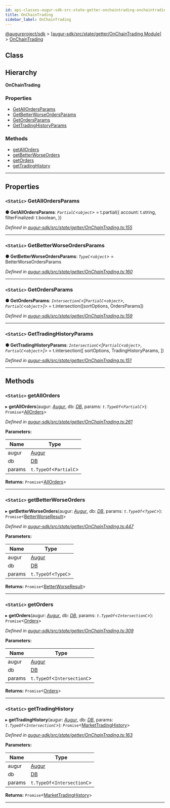 ```yaml
---
id: api-classes-augur-sdk-src-state-getter-onchaintrading-onchaintrading
title: OnChainTrading
sidebar_label: OnChainTrading
---
```


[@augurproject/sdk](api-readme.md) > [[augur-sdk/src/state/getter/OnChainTrading Module]](api-modules-augur-sdk-src-state-getter-onchaintrading-module.md) > [OnChainTrading](api-classes-augur-sdk-src-state-getter-onchaintrading-onchaintrading.md)

## Class

## Hierarchy

**OnChainTrading**

### Properties

* [GetAllOrdersParams](api-classes-augur-sdk-src-state-getter-onchaintrading-onchaintrading.md#getallordersparams)
* [GetBetterWorseOrdersParams](api-classes-augur-sdk-src-state-getter-onchaintrading-onchaintrading.md#getbetterworseordersparams)
* [GetOrdersParams](api-classes-augur-sdk-src-state-getter-onchaintrading-onchaintrading.md#getordersparams)
* [GetTradingHistoryParams](api-classes-augur-sdk-src-state-getter-onchaintrading-onchaintrading.md#gettradinghistoryparams)

### Methods

* [getAllOrders](api-classes-augur-sdk-src-state-getter-onchaintrading-onchaintrading.md#getallorders)
* [getBetterWorseOrders](api-classes-augur-sdk-src-state-getter-onchaintrading-onchaintrading.md#getbetterworseorders)
* [getOrders](api-classes-augur-sdk-src-state-getter-onchaintrading-onchaintrading.md#getorders)
* [getTradingHistory](api-classes-augur-sdk-src-state-getter-onchaintrading-onchaintrading.md#gettradinghistory)

---

## Properties

<a id="getallordersparams"></a>

### `<Static>` GetAllOrdersParams

**● GetAllOrdersParams**: *`PartialC`<`object`>* =  t.partial({
    account: t.string,
    filterFinalized: t.boolean,
  })

*Defined in [augur-sdk/src/state/getter/OnChainTrading.ts:155](https://github.com/AugurProject/augur/blob/0787bf1a23/packages/augur-sdk/src/state/getter/OnChainTrading.ts#L155)*

___
<a id="getbetterworseordersparams"></a>

### `<Static>` GetBetterWorseOrdersParams

**● GetBetterWorseOrdersParams**: *`TypeC`<`object`>* =  BetterWorseOrdersParams

*Defined in [augur-sdk/src/state/getter/OnChainTrading.ts:160](https://github.com/AugurProject/augur/blob/0787bf1a23/packages/augur-sdk/src/state/getter/OnChainTrading.ts#L160)*

___
<a id="getordersparams"></a>

### `<Static>` GetOrdersParams

**● GetOrdersParams**: *`IntersectionC`<[`PartialC`<`object`>, `PartialC`<`object`>]>* =  t.intersection([sortOptions, OrdersParams])

*Defined in [augur-sdk/src/state/getter/OnChainTrading.ts:159](https://github.com/AugurProject/augur/blob/0787bf1a23/packages/augur-sdk/src/state/getter/OnChainTrading.ts#L159)*

___
<a id="gettradinghistoryparams"></a>

### `<Static>` GetTradingHistoryParams

**● GetTradingHistoryParams**: *`IntersectionC`<[`PartialC`<`object`>, `PartialC`<`object`>]>* =  t.intersection([
    sortOptions,
    TradingHistoryParams,
  ])

*Defined in [augur-sdk/src/state/getter/OnChainTrading.ts:151](https://github.com/AugurProject/augur/blob/0787bf1a23/packages/augur-sdk/src/state/getter/OnChainTrading.ts#L151)*

___

## Methods

<a id="getallorders"></a>

### `<Static>` getAllOrders

▸ **getAllOrders**(augur: *[Augur](api-classes-augur-sdk-src-augur-augur.md)*, db: *[DB](api-classes-augur-sdk-src-state-db-db-db.md)*, params: *`t.TypeOf`<`PartialC`>*): `Promise`<[AllOrders](api-interfaces-augur-sdk-src-state-getter-onchaintrading-allorders.md)>

*Defined in [augur-sdk/src/state/getter/OnChainTrading.ts:261](https://github.com/AugurProject/augur/blob/0787bf1a23/packages/augur-sdk/src/state/getter/OnChainTrading.ts#L261)*

**Parameters:**

| Name | Type |
| ------ | ------ |
| augur | [Augur](api-classes-augur-sdk-src-augur-augur.md) |
| db | [DB](api-classes-augur-sdk-src-state-db-db-db.md) |
| params | `t.TypeOf`<`PartialC`> |

**Returns:** `Promise`<[AllOrders](api-interfaces-augur-sdk-src-state-getter-onchaintrading-allorders.md)>

___
<a id="getbetterworseorders"></a>

### `<Static>` getBetterWorseOrders

▸ **getBetterWorseOrders**(augur: *[Augur](api-classes-augur-sdk-src-augur-augur.md)*, db: *[DB](api-classes-augur-sdk-src-state-db-db-db.md)*, params: *`t.TypeOf`<`TypeC`>*): `Promise`<[BetterWorseResult](api-interfaces-augur-sdk-src-state-getter-onchaintrading-betterworseresult.md)>

*Defined in [augur-sdk/src/state/getter/OnChainTrading.ts:447](https://github.com/AugurProject/augur/blob/0787bf1a23/packages/augur-sdk/src/state/getter/OnChainTrading.ts#L447)*

**Parameters:**

| Name | Type |
| ------ | ------ |
| augur | [Augur](api-classes-augur-sdk-src-augur-augur.md) |
| db | [DB](api-classes-augur-sdk-src-state-db-db-db.md) |
| params | `t.TypeOf`<`TypeC`> |

**Returns:** `Promise`<[BetterWorseResult](api-interfaces-augur-sdk-src-state-getter-onchaintrading-betterworseresult.md)>

___
<a id="getorders"></a>

### `<Static>` getOrders

▸ **getOrders**(augur: *[Augur](api-classes-augur-sdk-src-augur-augur.md)*, db: *[DB](api-classes-augur-sdk-src-state-db-db-db.md)*, params: *`t.TypeOf`<`IntersectionC`>*): `Promise`<[Orders](api-interfaces-augur-sdk-src-state-getter-onchaintrading-orders.md)>

*Defined in [augur-sdk/src/state/getter/OnChainTrading.ts:309](https://github.com/AugurProject/augur/blob/0787bf1a23/packages/augur-sdk/src/state/getter/OnChainTrading.ts#L309)*

**Parameters:**

| Name | Type |
| ------ | ------ |
| augur | [Augur](api-classes-augur-sdk-src-augur-augur.md) |
| db | [DB](api-classes-augur-sdk-src-state-db-db-db.md) |
| params | `t.TypeOf`<`IntersectionC`> |

**Returns:** `Promise`<[Orders](api-interfaces-augur-sdk-src-state-getter-onchaintrading-orders.md)>

___
<a id="gettradinghistory"></a>

### `<Static>` getTradingHistory

▸ **getTradingHistory**(augur: *[Augur](api-classes-augur-sdk-src-augur-augur.md)*, db: *[DB](api-classes-augur-sdk-src-state-db-db-db.md)*, params: *`t.TypeOf`<`IntersectionC`>*): `Promise`<[MarketTradingHistory](api-interfaces-augur-sdk-src-state-getter-onchaintrading-markettradinghistory.md)>

*Defined in [augur-sdk/src/state/getter/OnChainTrading.ts:163](https://github.com/AugurProject/augur/blob/0787bf1a23/packages/augur-sdk/src/state/getter/OnChainTrading.ts#L163)*

**Parameters:**

| Name | Type |
| ------ | ------ |
| augur | [Augur](api-classes-augur-sdk-src-augur-augur.md) |
| db | [DB](api-classes-augur-sdk-src-state-db-db-db.md) |
| params | `t.TypeOf`<`IntersectionC`> |

**Returns:** `Promise`<[MarketTradingHistory](api-interfaces-augur-sdk-src-state-getter-onchaintrading-markettradinghistory.md)>

___

